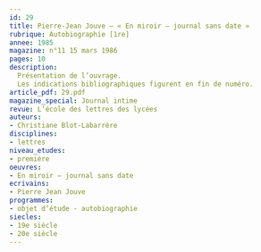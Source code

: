 ```yaml
---
id: 29
title: Pierre-Jean Jouve – « En miroir – journal sans date »
rubrique: Autobiographie [1re]
annee: 1985
magazine: n°11 15 mars 1986
pages: 10
description:
  Présentation de l’ouvrage.
  Les indications bibliographiques figurent en fin de numéro.
article_pdf: 29.pdf
magazine_special: Journal intime
revue: L’école des lettres des lycées
auteurs:
- Christiane Blot-Labarrère
disciplines:
- lettres
niveau_etudes:
- première
oeuvres:
- En miroir – journal sans date
ecrivains:
- Pierre Jean Jouve
programmes:
- objet d’étude - autobiographie
siecles:
- 19e siècle
- 20e siècle
---
```

